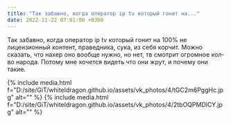 ```yaml
---
title: "Так забавно, когда оператор ip tv который гонит на..."
date: 2022-11-22 07:01:00 +0300
---
```


Так забавно, когда оператор ip tv который гонит на 100% не лицензионный контент, праведника, сука, из себя корчит.
Можно сказать, что нахер оно вообще нужно, но нет, тв смотрит огромное кол-во народа. Потому мне хочется видеть что они жрут, и почему они такие.


{% include media.html f="D:/site/GiT/whiteldragon.github.io/assets/vk_photos/4/tGC2m6PggHc.jpg" alt="" %}
{% include media.html f="D:/site/GiT/whiteldragon.github.io/assets/vk_photos/4/2tbOQPMDlCY.jpg" alt="" %}
